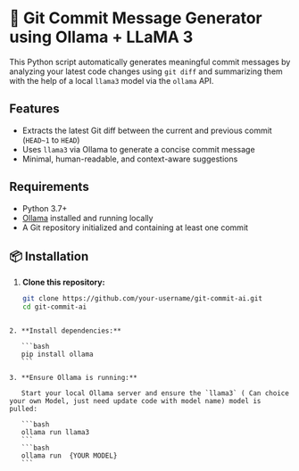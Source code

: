 

# 🧠 Git Commit Message Generator using Ollama + LLaMA 3

This Python script automatically generates meaningful commit messages by analyzing your latest code changes using `git diff` and summarizing them with the help of a local `llama3` model via the `ollama` API.

##  Features

- Extracts the latest Git diff between the current and previous commit (`HEAD~1` to `HEAD`)
- Uses `llama3` via Ollama to generate a concise commit message
- Minimal, human-readable, and context-aware suggestions

##  Requirements

- Python 3.7+
- [Ollama](https://ollama.com/) installed and running locally
- A Git repository initialized and containing at least one commit


## 📦 Installation

1. **Clone this repository:**

   ```bash
   git clone https://github.com/your-username/git-commit-ai.git
   cd git-commit-ai
````

2. **Install dependencies:**

   ```bash
   pip install ollama
   ```

3. **Ensure Ollama is running:**

   Start your local Ollama server and ensure the `llama3` ( Can choice your own Model, just need update code with model name) model is pulled:

   ```bash
   ollama run llama3
   ```
   ```bash
   ollama run  {YOUR MODEL}
   ```
